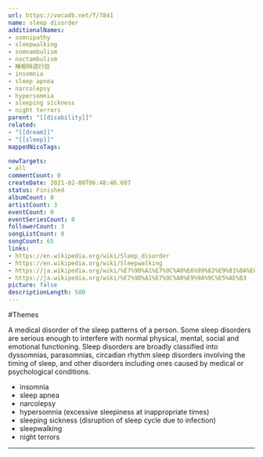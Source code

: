 ```yaml
---
url: https://vocadb.net/T/7841
name: sleep disorder
additionalNames: 
- somnipathy
- sleepwalking
- somnambulism
- noctambulism
- 睡眠時遊行症
- insomnia
- sleep apnea
- narcolepsy
- hypersomnia
- sleeping sickness
- night terrors
parent: "[[disability]]"
related:
- "[[dream]]"
- "[[sleep]]"
mappedNicoTags:

newTargets:
- all
commentCount: 0
createDate: 2021-02-08T06:48:46.607
status: Finished
albumCount: 0
artistCount: 3
eventCount: 0
eventSeriesCount: 0
followerCount: 3
songListCount: 0
songCount: 65
links: 
- https://en.wikipedia.org/wiki/Sleep_disorder
- https://en.wikipedia.org/wiki/Sleepwalking
- https://ja.wikipedia.org/wiki/%E7%9D%A1%E7%9C%A0%E6%99%82%E9%81%8A%E8%A1%8C%E7%97%87
- https://ja.wikipedia.org/wiki/%E7%9D%A1%E7%9C%A0%E9%9A%9C%E5%AE%B3
picture: false
descriptionLength: 580
---
```


#Themes

A medical disorder of the sleep patterns of a person. Some sleep disorders are serious enough to interfere with normal physical, mental, social and emotional functioning.
Sleep disorders are broadly classified into dyssomnias, parasomnias, circadian rhythm sleep disorders involving the timing of sleep, and other disorders including ones caused by medical or psychological conditions.

- insomnia
- sleep apnea
- narcolepsy
- hypersomnia (excessive sleepiness at inappropriate times)
- sleeping sickness (disruption of sleep cycle due to infection)
- sleepwalking
- night terrors

---

